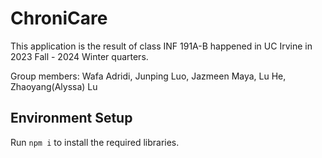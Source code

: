 # ChroniCare

This application is the result of class INF 191A-B happened in UC Irvine in 2023 Fall - 2024 Winter quarters.

Group members: Wafa Adridi, Junping Luo, Jazmeen Maya, Lu He, Zhaoyang(Alyssa) Lu

## Environment Setup

Run `npm i` to install the required libraries.
